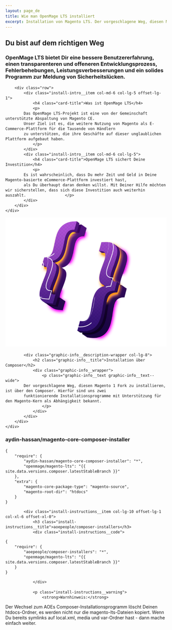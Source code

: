 ```yaml
---
layout: page_de
title: Wie man OpenMage LTS installiert
excerpt: Installation von Magento LTS. Der vorgeschlagene Weg, diesen Magento 1 Fork zu installieren, ist über den Composer.
---
```

<div class="install-intro">
    <div class="container">
        <div class="row">
            <div class="col-lg-10 offset-lg-1 col-xl-8 offset-xl-2">
                <h2 class="install-intro__title">
                    Du bist auf dem richtigen Weg
                </h2>
                <h3 class="install-intro__subtitle">
			OpenMage LTS bietet Dir eine bessere Benutzererfahrung, einen transparenteren und offeneren 
			Entwicklungsprozess, Fehlerbehebungen, Leistungsverbesserungen und ein solides Programm zur Meldung von Sicherheitslücken. 
                </h3>
            </div>
        </div>

        <div class="row">
            <div class="install-intro__item col-md-6 col-lg-5 offset-lg-1">
                <h4 class="card-title">Was ist OpenMage LTS</h4>
                <p>
		    Das OpenMage LTS-Projekt ist eine von der Gemeinschaft unterstützte Abspaltung von Magento CE. 
		    Unser Ziel ist es, die weitere Nutzung von Magento als E-Commerce-Plattform für die Tausende von Händlern 
		    zu unterstützen, die ihre Geschäfte auf dieser unglaublichen Plattform aufgebaut haben.
                </p>
            </div>
            <div class="install-intro__item col-md-6 col-lg-5">
                <h4 class="card-title">OpenMage LTS sichert Deine Investition</h4>
                <p>
		    Es ist wahrscheinlich, dass Du mehr Zeit und Geld in Deine Magento-basierte eCommerce-Plattform investiert hast, 
		    als Du überhaupt daran denken willst. Mit Deiner Hilfe möchten wir sicherstellen, dass sich diese Investition auch weiterhin auszahlt.                 </p>
            </div>
        </div>
    </div>
</div>
<div class="graphic-info">
    <div class="graphic-info__bg bg-dark-gradient"></div>
    <div class="container">
        <div class="row">
            <div class="graphic-info__image-wrapper col-lg-4">
                <img class="graphic-info__image graphic-info__image--github" src="/assets/images/brackets.png" alt="Installiere OpenMage">
            </div>

            <div class="graphic-info__description-wrapper col-lg-8">
                <h2 class="graphic-info__title">Installation über Composer</h2>
                <div class="graphic-info__wrapper">
                    <p class="graphic-info__text graphic-info__text--wide">
			Der vorgeschlagene Weg, diesen Magento 1 Fork zu installieren, ist über den Composer. Hierfür sind uns zwei 
			funktionierende Installationsprogramme mit Unterstützung für den Magento-Kern als Abhängigkeit bekannt.
                    </p>
                </div>
            </div>
        </div>
    </div>
</div>
<div class="install-instructions">
    <div class="container">
        <div class="row">
            <div class="install-instructions__item col-lg-10 offset-lg-1 col-xl-6 offset-xl-0">
                <h3 class="install-instructions__title">aydin-hassan/magento-core-composer-installer</h3>
                <div class="install-instructions__code">
<pre><code>{
    "require": {
        "aydin-hassan/magento-core-composer-installer": "*",
        "openmage/magento-lts": "{{ site.data.versions.composer.latestStableBranch }}"
    },
    "extra": {
        "magento-core-package-type": "magento-source",
        "magento-root-dir": "htdocs"
    }
}</code></pre>
                </div>
            </div>
        
            <div class="install-instructions__item col-lg-10 offset-lg-1 col-xl-6 offset-xl-0">
                <h3 class="install-instructions__title">aoepeople/composer-installers</h3>
                <div class="install-instructions__code">
<pre><code>{
    "require": {
        "aoepeople/composer-installers": "*",
        "openmage/magento-lts": "{{ site.data.versions.composer.latestStableBranch }}"
    }
}
</code></pre>
                </div>
                
                <p class="install-instructions__warning">
                    <strong>Warnhinweis:</strong> 
Der Wechsel zum AOEs Composer-Installationsprogramm löscht Deinen htdocs-Ordner, es werden nicht nur die magento-lts-Dateien kopiert. 
Wenn Du bereits symlinks auf local.xml, media und var-Ordner hast - dann mache einfach weiter.
                </p>
            </div>
        </div>
    </div>
</div>

